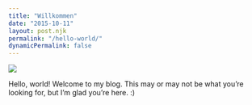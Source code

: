 ```yaml
---
title: "Willkommen"
date: "2015-10-11"
layout: post.njk
permalink: "/hello-world/"
dynamicPermalink: false
---
```


![](/img/photos/272194_2191421115282_7595245_o-02-640x640.jpg)

Hello, world! Welcome to my blog. This may or may not be what you’re looking for, but I’m glad you’re here. :)
